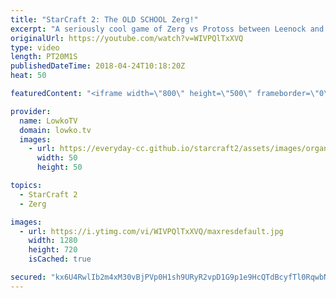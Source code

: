 ```yaml
---
title: "StarCraft 2: The OLD SCHOOL Zerg!"
excerpt: "A seriously cool game of Zerg vs Protoss between Leenock and Stats. Subscribe for more videos: http://lowko.tv/youtube Professionals cheesing: https://goo.gl/APqMmJ  Hydralisk Lurker into Mutalisk into Corruptors into massive amounts of counter attacks and a Spine Crawler forest. A very cool Zerg playstyle"
originalUrl: https://youtube.com/watch?v=WIVPQlTxXVQ
type: video
length: PT20M1S
publishedDateTime: 2018-04-24T10:18:20Z
heat: 50

featuredContent: "<iframe width=\"800\" height=\"500\" frameborder=\"0\" src=\"https://www.youtube.com/embed/WIVPQlTxXVQ\" allow=\"accelerometer; autoplay; encrypted-media; gyroscope; picture-in-picture\" allowfullscreen></iframe>"

provider:
  name: LowkoTV
  domain: lowko.tv
  images:
    - url: https://everyday-cc.github.io/starcraft2/assets/images/organizations/lowko.tv-50x50.jpg
      width: 50
      height: 50

topics:
  - StarCraft 2
  - Zerg

images:
  - url: https://i.ytimg.com/vi/WIVPQlTxXVQ/maxresdefault.jpg
    width: 1280
    height: 720
    isCached: true

secured: "kx6U4RwlIb2m4xM30vBjPVp0H1sh9URyR2vpD1G9p1e9HcQTdBcyfTl0RqwbN+RW4xChV049PiGkHMJvXOZ1mOFFzzHR0nQwmfQvwLNJ3F73a66lz6U5jctz0NdWFgt05uUvp6Uo18hDD3VSEVhP7ZOWZ7RRcSVNfkndWnM12kpL9i0zQzFoj3OtGT5BEv5rnY1hPIwLBee3QHGHHqrRKeMuZlNTFmg5Jl81B5n7Fs7rEDUeIPbEVTKq/RCgEif5TxlqSP6BhnnVK0beoNJoP24WwgQCkm/7Eu5S9h+GABA4pTkNSfAbym2vP0Udpw1PwRtqDo/JQ8KG7UR1/rjyl7OYwoLOfzRpKid/X3cMJfbFNupvzmryfIVWSNJUghGsvtox85iKhhBlIYjl+2ErfzaCqMPPelugJSNddT5foZI=;bXtkC/jmVd97yCqHCEM/Kg=="
---
```


